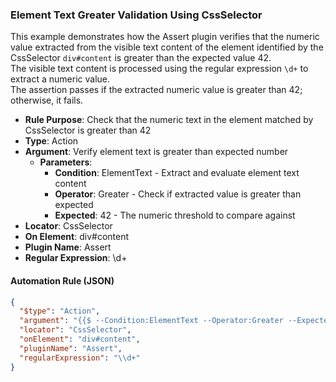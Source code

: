 ### Element Text Greater Validation Using CssSelector

This example demonstrates how the Assert plugin verifies that the numeric value extracted from the visible text content of the element identified by the CssSelector `div#content` is greater than the expected value 42.  
The visible text content is processed using the regular expression `\d+` to extract a numeric value.  
The assertion passes if the extracted numeric value is greater than 42; otherwise, it fails.

- **Rule Purpose**: Check that the numeric text in the element matched by CssSelector is greater than 42  
- **Type**: Action  
- **Argument**: Verify element text is greater than expected number  
  - **Parameters**:  
    - **Condition**: ElementText - Extract and evaluate element text content  
    - **Operator**: Greater - Check if extracted value is greater than expected  
    - **Expected**: 42 - The numeric threshold to compare against  
- **Locator**: CssSelector  
- **On Element**: div#content  
- **Plugin Name**: Assert  
- **Regular Expression**: \d+

#### Automation Rule (JSON)

```json
{
  "$type": "Action",
  "argument": "{{$ --Condition:ElementText --Operator:Greater --Expected:42}}",
  "locator": "CssSelector",
  "onElement": "div#content",
  "pluginName": "Assert",
  "regularExpression": "\\d+"
}
```
